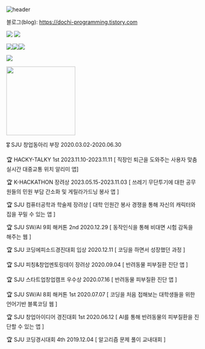 
<!--
**yuseong01/yuseong01** is a ✨ _special_ ✨ repository because its `README.md` (this file) appears on your GitHub profile.

Here are some ideas to get you started:

- 🔭 I’m currently working on ...
- 🌱 I’m currently learning ...
- 👯 I’m looking to collaborate on ...
- 🤔 I’m looking for help with ...
- 💬 Ask me about ...
- 📫 How to reach me: ...
- 😄 Pronouns: ...
- ⚡ Fun fact: ...
-->
![header](https://capsule-render.vercel.app/api?type=waving&color=gradient&height=300&section=header&text=Hi%20I'm%20Yuseong&fontSize=30)

 블로그(blog): https://dochi-programming.tistory.com

 <img src="https://img.shields.io/badge/C%23-239120?style=flat&logo=csharp&logoColor=white"/>
<img src="https://img.shields.io/badge/Unity-000000?style=flat&logo=unity&logoColor=white"/>

 <img src="https://img.shields.io/badge/HTML-E34F26?style=flat&logo=HTML5&logoColor=white"/><img src="https://img.shields.io/badge/CSS-1572B6?style=flat&logo=HTML5&logoColor=white"/><img src="https://img.shields.io/badge/JavaScript-F7DF1E?style=flat&logo=JavaScript&logoColor=white"/>

 <img src="https://img.shields.io/badge/React-61DAFB?style=flat-square&logo=React&logoColor=white"><a href="https://github.com/imysh578">

<img align="center" style="height:180px" src="https://github-readme-stats.vercel.app/api/top-langs/?username=imysh578&layout=compact&theme=nord&hide_border=true" /></a> 

🎖️ SJU 창업동아리 부장 2020.03.02-2020.06.30

🏆 HACKY-TALKY 1st 2023.11.10-2023.11.11 [ 직장인 퇴근을 도와주는 사용자 맞춤 실시간 대중교통 위치 알리미 앱]

🏆 K-HACKATHON 장려상 2023.05.15-2023.11.03 [ 쓰레기 무단투기에 대한 공무원들의 민원 부담 간소화 및 게릴라가드닝 봉사 앱 ]

🏆 SJU 컴퓨터공학과 학술제 장려상 [ 대학 인원간 봉사 경쟁을 통해 자신의 캐릭터와 집을 꾸밀 수 있는 앱 ]

🏆 SJU SW/AI 9회 해커톤 2nd 2020.12.29 [ 동작인식을 통해 비대면 시험 감독을 해주는 웹 ]

🏆 SJU 코딩에피소드경진대회 입상 2020.12.11 [ 코딩을 하면서 성장했던 과정 ]

🏆 SJU 피칭&창업멘토링데이 장려상 2020.09.04 [ 반려동물 피부질환 진단 앱 ]

🏆 SJU 스타트업창업캠프 우수상 2020.07.16 [ 반려동물 피부질환 진단 앱 ]

🏆 SJU SW/AI 8회 해커톤 1st 2020.07.07 [ 코딩을 처음 접해보는 대학생들을 위한 언어기반 블록코딩 웹 ]

🏆 SJU 창업아이디어 경진대회 1st 2020.06.12 [ AI를 통해 반려동물의 피부질환을 진단할 수 있는 앱 ]

🏆 SJU 코딩경시대회 4th 2019.12.04 [ 알고리즘 문제 풀이 교내대회 ]






